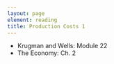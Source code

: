```yaml
---
layout: page
element: reading
title: Production Costs 1
---
```


* Krugman and Wells: Module 22
* The Economy: Ch. 2
